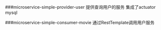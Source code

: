 ###microservice-simple-provider-user
    提供查询用户的服务
    集成了actuator
    mysql


###microservice-simple-consumer-movie
    通过RestTemplate调用用户服务